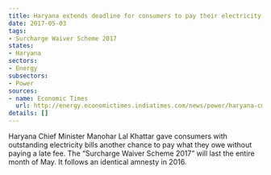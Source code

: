 ```yaml
---
title: Haryana extends deadline for consumers to pay their electricity bills
date: 2017-05-03
tags:
- Surcharge Waiver Scheme 2017
states:
- Haryana
sectors:
- Energy
subsectors:
- Power
sources:
- name: Economic Times
  url: http://energy.economictimes.indiatimes.com/news/power/haryana-cm-khattar-announces-electricity-bill-surcharge-waiver-scheme/58390835
details: []
---
```


Haryana Chief Minister Manohar Lal Khattar gave consumers with outstanding electricity bills another chance to pay what they owe without paying a late fee. The “Surcharge Waiver Scheme 2017” will last the entire month of May. It follows an identical amnesty in 2016.
